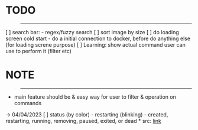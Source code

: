 # TODO
> ---------
[ ] search bar:
    - regex/fuzzy search
[ ] sort image by size
[ ] do loading screen cold start
    - do a initial connection to docker, before do anything else
        (for loading screne purpose)
[ ] Learning: show actual command user can use to perform it (filter etc)

# NOTE
> ---------
- main feature should be
    & easy way for user to filter
    & operation on commands


-> 04/04/2023
[ ] status  (by color)
    - restarting (blinking)
    - created, restarting, running, removing, paused, exited, or dead
    * src: [link](https://docs.docker.com/engine/reference/commandline/ps/#filter)


